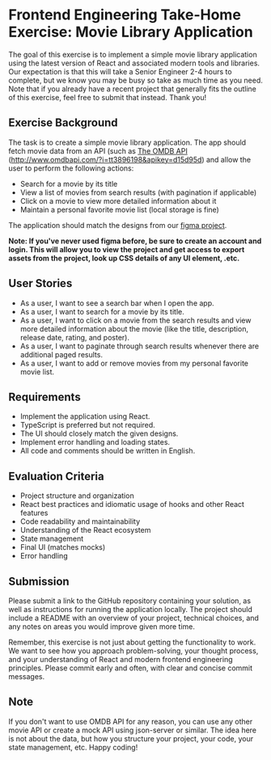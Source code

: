 # Frontend Engineering Take-Home Exercise: Movie Library Application

The goal of this exercise is to implement a simple movie library application using the latest version of React and associated modern tools and libraries. Our expectation is that this will take a Senior Engineer 2-4 hours to complete, but we know you may be busy so take as much time as you need. Note that if you already have a recent project that generally fits the outline of this exercise, feel free to submit that instead. Thank you!

## Exercise Background

The task is to create a simple movie library application. The app should fetch movie data from an API (such as [The OMDB API](http://www.omdbapi.com/?i=tt3896198&apikey=d15d95d) (http://www.omdbapi.com/?i=tt3896198&apikey=d15d95d) and allow the user to perform the following actions:

- Search for a movie by its title
- View a list of movies from search results (with pagination if applicable)
- Click on a movie to view more detailed information about it
- Maintain a personal favorite movie list (local storage is fine)

The application should match the designs from our [figma project](https://www.figma.com/design/ORF7QBuKLgQxrqtfFZT6XY/Front-End-Design-Challenge?node-id=1-3&t=4vTnJ3TcJAzmdWSD-1).

**Note: If you've never used figma before, be sure to create an account and login. This will allow you to view the project and get access to export assets from the project, look up CSS details of any UI element, .etc.**

## User Stories

- As a user, I want to see a search bar when I open the app.
- As a user, I want to search for a movie by its title.
- As a user, I want to click on a movie from the search results and view more detailed information about the movie (like the title, description, release date, rating, and poster).
- As a user, I want to paginate through search results whenever there are additional paged results.
- As a user, I want to add or remove movies from my personal favorite movie list.

## Requirements

- Implement the application using React.
- TypeScript is preferred but not required.
- The UI should closely match the given designs.
- Implement error handling and loading states.
- All code and comments should be written in English.

## Evaluation Criteria

- Project structure and organization
- React best practices and idiomatic usage of hooks and other React features
- Code readability and maintainability
- Understanding of the React ecosystem
- State management
- Final UI (matches mocks)
- Error handling

## Submission

Please submit a link to the GitHub repository containing your solution, as well as instructions for running the application locally. The project should include a README with an overview of your project, technical choices, and any notes on areas you would improve given more time.

Remember, this exercise is not just about getting the functionality to work. We want to see how you approach problem-solving, your thought process, and your understanding of React and modern frontend engineering principles. Please commit early and often, with clear and concise commit messages.

## Note

If you don't want to use OMDB API for any reason, you can use any other movie API or create a mock API using json-server or similar. The idea here is not about the data, but how you structure your project, your code, your state management, etc. Happy coding!
